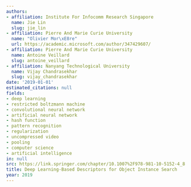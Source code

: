 ```yaml
---
authors:
- affiliation: Institute For Infocomm Research Singapore
  name: Jie Lin
  slug: jie_lin
- affiliation: Pierre And Marie Curie University
  name: "Olivier Mor\xE8re"
  url: https://academic.microsoft.com/author/347429607/
- affiliation: Pierre And Marie Curie University
  name: Antoine Veillard
  slug: antoine_veillard
- affiliation: Nanyang Technological University
  name: Vijay Chandrasekhar
  slug: vijay_chandrasekhar
date: '2019-01-01'
estimated_citations: null
fields:
- deep learning
- restricted boltzmann machine
- convolutional neural network
- artificial neural network
- hash function
- pattern recognition
- regularization
- uncompressed video
- pooling
- computer science
- artificial intelligence
in: null
src: https://link.springer.com/chapter/10.1007%2F978-981-10-5152-4_8
title: Deep Learning-Based Descriptors for Object Instance Search
year: 2019
---
```

